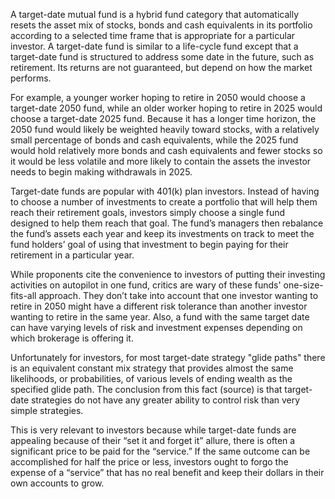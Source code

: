 
A target-date mutual fund is a hybrid fund category that automatically resets the asset mix of
stocks, bonds and cash equivalents in its portfolio according to a selected time frame that is
appropriate for a particular investor. A target-date fund is similar to a life-cycle fund except
that a target-date fund is structured to address some date in the future, such as retirement. Its
returns are not guaranteed, but depend on how the market performs.


For example, a younger worker hoping to retire in 2050 would choose a target-date 2050 fund, while
an older worker hoping to retire in 2025 would choose a target-date 2025 fund. Because it has a
longer time horizon, the 2050 fund would likely be weighted heavily toward stocks, with a relatively
small percentage of bonds and cash equivalents, while the 2025 fund would hold relatively more bonds
and cash equivalents and fewer stocks so it would be less volatile and more likely to contain the
assets the investor needs to begin making withdrawals in 2025.


Target-date funds are popular with 401(k) plan investors. Instead of having to choose a number of
investments to create a portfolio that will help them reach their retirement goals, investors simply
choose a single fund designed to help them reach that goal. The fund’s managers then rebalance the
fund’s assets each year and keep its investments on track to meet the fund holders’ goal of using
that investment to begin paying for their retirement in a particular year.


While proponents cite the convenience to investors of putting their investing activities on
autopilot in one fund, critics are wary of these funds' one-size-fits-all approach. They don’t take
into account that one investor wanting to retire in 2050 might have a different risk tolerance than
another investor wanting to retire in the same year. Also, a fund with the same target date can have
varying levels of risk and investment expenses depending on which brokerage is offering it.


Unfortunately for investors, for most target-date strategy "glide paths" there is an equivalent
constant mix strategy that provides almost the same likelihoods, or probabilities, of various levels
of ending wealth as the specified glide path. The conclusion from this fact (source) is that
target-date strategies do not have any greater ability to control risk than very simple strategies.


This is very relevant to investors because while target-date funds are appealing because of their
“set it and forget it” allure, there is often a significant price to be paid for the “service.” If
the same outcome can be accomplished for half the price or less, investors ought to forgo the
expense of a “service” that has no real benefit and keep their dollars in their own accounts to
grow.

